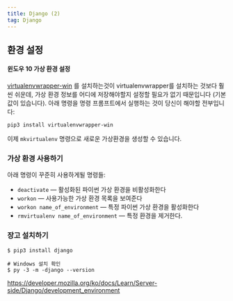 ```yaml
---
title: Django (2)
tag: Django
---
```




## 환경 설정

#### 윈도우 10 가상 환경 설정

[virtualenvwrapper-win](https://pypi.python.org/pypi/virtualenvwrapper-win) 를 설치하는것이 virtualenvwrapper를 설치하는 것보다 훨씬 쉬운데, 가상 환경 정보를 어디에 저장해야할지 설정할 필요가 없기 때문입니다 (기본값이 있습니다). 아래 명령을 명령 프롬프트에서 실행하는 것이 당신이 해야할 전부입니다:

```
pip3 install virtualenvwrapper-win
```

이제 `mkvirtualenv` 명령으로 새로운 가상환경을 생성할 수 있습니다.

### 가상 환경 사용하기

아래 명령이 꾸준히 사용하게될 명령들:

- `deactivate` — 활성화된 파이썬 가상 환경을 비활성화한다
- `workon` — 사용가능한 가상 환경 목록을 보여준다
- `workon name_of_environment` — 특정 파이썬 가상 환경을 활성화한다
- `rmvirtualenv name_of_environment` — 특정 환경을 제거한다.

### 장고 설치하기

```
$ pip3 install django

# Windows 설치 확인
$ py -3 -m -django --version
```



https://developer.mozilla.org/ko/docs/Learn/Server-side/Django/development_environment

